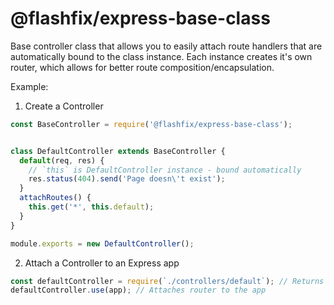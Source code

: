 @flashfix/express-base-class
================

Base controller class that allows you to easily attach route handlers that are automatically bound to the class instance. Each instance creates it's own router, which allows for better route composition/encapsulation.

Example:

1. Create a Controller
```javascript
const BaseController = require('@flashfix/express-base-class');


class DefaultController extends BaseController {
  default(req, res) {
    // `this` is DefaultController instance - bound automatically
    res.status(404).send('Page doesn\'t exist');
  }
  attachRoutes() {
    this.get('*', this.default);
  }
}

module.exports = new DefaultController();
```
2. Attach a Controller to an Express app

```javascript
const defaultController = require(`./controllers/default`); // Returns a controller instance.
defaultController.use(app); // Attaches router to the app
```
